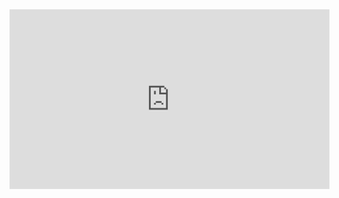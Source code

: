 <iframe width="560" height="315" src="https://www.youtube.com/embed/cdIGixn1h9I?si=op04OjYqFExhOQ-Z" title="YouTube video player" frameborder="0" allow="accelerometer; autoplay; clipboard-write; encrypted-media; gyroscope; picture-in-picture; web-share" allowfullscreen></iframe>

